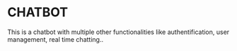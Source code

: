 # CHATBOT
This is a chatbot with multiple other functionalities like authentification, user management, real time chatting..
